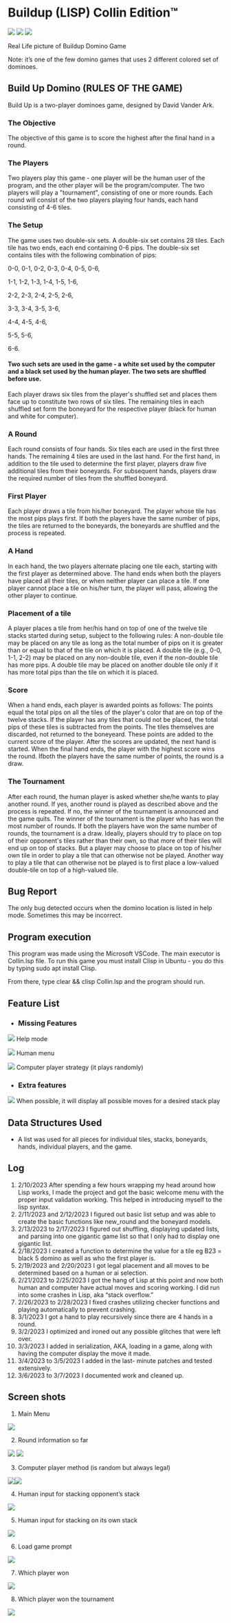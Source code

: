 # Buildup (LISP) Collin Edition™ 

![](Aspose.Words.6556f893-a100-4d2e-b60d-25ae027f50f9.001.jpeg)
![](Aspose.Words.6556f893-a100-4d2e-b60d-25ae027f50f9.002.jpeg)
![](Aspose.Words.6556f893-a100-4d2e-b60d-25ae027f50f9.003.jpeg)

Real Life picture of Buildup Domino Game 

Note: it’s one of the few domino games that uses 2 different colored set of dominoes. 
## Build Up Domino (RULES OF THE GAME)
Build Up is a two-player dominoes game, designed by David Vander Ark.
### The Objective
The objective of this game is to score the highest after the final hand in a round.
### The Players
Two players play this game - one player will be the human user of the program, and the other player will be the program/computer. The two players will play a "tournament", consisting of one or more rounds. Each round will consist of the two players playing four hands, each hand consisting of 4-6 tiles.
### The Setup
The game uses two double-six sets. A double-six set contains 28 tiles. Each tile has two ends, each end containing 0-6 pips. The double-six set contains tiles with the following combination of pips:

0-0, 0-1, 0-2, 0-3, 0-4, 0-5, 0-6, 

1-1, 1-2, 1-3, 1-4, 1-5, 1-6,

2-2, 2-3, 2-4, 2-5, 2-6,

3-3, 3-4, 3-5, 3-6,

4-4, 4-5, 4-6,

5-5, 5-6,

6-6.
#### Two such sets are used in the game - a white set used by the computer and a black set used by the human player. The two sets are shuffled before use.
Each player draws six tiles from the player's shuffled set and places them face up to constitute two rows of six tiles. The remaining tiles in each shuffled set form the boneyard for the respective player (black for human and white for computer).
### A Round
Each round consists of four hands. Six tiles each are used in the first three hands. The remaining 4 tiles are used in the last hand. For the first hand, in addition to the tile used to determine the first player, players draw five additional tiles from their boneyards. For subsequent hands, players draw the required number of tiles from the shuffled boneyard.
### First Player
Each player draws a tile from his/her boneyard. The player whose tile has the most pips plays first. If both the players have the same number of pips, the tiles are returned to the boneyards, the boneyards are shuffled and the process is repeated.
### A Hand
In each hand, the two players alternate placing one tile each, starting with the first player as determined above. The hand ends when both the players have placed all their tiles, or when neither player can place a tile. If one player cannot place a tile on his/her turn, the player will pass, allowing the other player to continue.
### Placement of a tile
A player places a tile from her/his hand on top of one of the twelve tile stacks started during setup, subject to the following rules:
A non-double tile may be placed on any tile as long as the total number of pips on it is greater than or equal to that of the tile on which it is placed.
A double tile (e.g., 0-0, 1-1, 2-2) may be placed on any non-double tile, even if the non-double tile has more pips.
A double tile may be placed on another double tile only if it has more total pips than the tile on which it is placed.
### Score
When a hand ends, each player is awarded points as follows:
The points equal the total pips on all the tiles of the player's color that are on top of the twelve stacks.
If the player has any tiles that could not be placed, the total pips of these tiles is subtracted from the points. The tiles themselves are discarded, not returned to the boneyeard.
These points are added to the current score of the player. After the scores are updated, the next hand is started.
When the final hand ends, the player with the highest score wins the round. Ifboth the players have the same number of points, the round is a draw.
### The Tournament
After each round, the human player is asked whether she/he wants to play another round.
If yes, another round is played as described above and the process is repeated.
If no, the winner of the tournament is announced and the game quits. The winner of the tournament is the player who has won the most number of rounds. If both the players have won the same number of rounds, the tournament is a draw.
Ideally, players should try to place on top of their opponent's tiles rather than their own, so that more of their tiles will end up on top of stacks. But a player may choose to place on top of his/her own tile in order to play a tile that can otherwise not be played. Another way to play a tile that can otherwise not be played is to first place a low-valued double-tile on top of a high-valued tile.

## Bug Report 

The only bug detected occurs when the domino location is listed in help mode. Sometimes this may be incorrect. 

## Program execution 

This program was made using the Microsoft VSCode. The main executor is Collin.lsp file. To run this game you must install Clisp in Ubuntu - you do this by typing  sudo apt install Clisp. 

From there, type clear && clisp Collin.lsp and the program should run. 

## Feature List 

- ### Missing Features 

![](Aspose.Words.6556f893-a100-4d2e-b60d-25ae027f50f9.004.png) Help mode  

![](Aspose.Words.6556f893-a100-4d2e-b60d-25ae027f50f9.004.png) Human menu 

![](Aspose.Words.6556f893-a100-4d2e-b60d-25ae027f50f9.004.png) Computer player strategy (it plays randomly) 

- ### Extra features  

![](Aspose.Words.6556f893-a100-4d2e-b60d-25ae027f50f9.004.png) When possible, it will display all possible moves for a desired stack play 

## Data Structures Used 

- A list was used for all pieces for individual tiles, stacks, boneyards, hands, individual players, and the game. 

## Log 

1. 2/10/2023 After spending a few hours wrapping my head around how Lisp works, I made the project and got the basic welcome menu with the proper input validation working. This helped in introducing myself to the lisp syntax. 
1. 2/11/2023 and 2/12/2023 I figured out basic list setup and was able to create the basic functions like new\_round and the boneyard models.  
1. 2/13/2023 to 2/17/2023 I figured out shuffling, displaying updated lists, and parsing into one gigantic game list so that I only had to display one gigantic list. 
4. 2/18/2023 I created a function to determine the value for a tile eg B23 = black 5 domino as well as who the first player is.  
4. 2/19/2023 and 2/20/2023 I got legal placement and all moves to be determined based on a human or ai selection. 
4. 2/21/2023 to 2/25/2023 I got the hang of Lisp at this point and now both human and computer have actual moves and scoring working. I did run into some crashes in Lisp, aka “stack overflow.”  
4. 2/26/2023 to 2/28/2023 I fixed crashes utilizing checker functions and playing automatically to prevent crashing. 
4. 3/1/2023 I got a hand to play recursively since there are 4 hands in a round. 
4. 3/2/2023 I optimized and ironed out any possible glitches that were left over. 
10. 3/3/2023 I added in serialization, AKA, loading in a game, along with having the computer display the move it made.  
10. 3/4/2023 to 3/5/2023 I added in the last- minute patches and tested extensively. 
10. 3/6/2023 to 3/7/2023 I documented work and cleaned up.  

## Screen shots 

1. Main Menu

![](Aspose.Words.6556f893-a100-4d2e-b60d-25ae027f50f9.005.png)

2. Round information so far

![](Aspose.Words.6556f893-a100-4d2e-b60d-25ae027f50f9.006.jpeg)
![](Aspose.Words.6556f893-a100-4d2e-b60d-25ae027f50f9.007.jpeg)

3. Computer player method (is random but always legal)

![](Aspose.Words.6556f893-a100-4d2e-b60d-25ae027f50f9.008.jpeg)![](Aspose.Words.6556f893-a100-4d2e-b60d-25ae027f50f9.009.jpeg)

4. Human input for stacking opponent’s stack 

![](Aspose.Words.6556f893-a100-4d2e-b60d-25ae027f50f9.010.jpeg)

5. Human input for stacking on its own stack 

![](Aspose.Words.6556f893-a100-4d2e-b60d-25ae027f50f9.012.jpeg)

6. Load game prompt 

![](Aspose.Words.6556f893-a100-4d2e-b60d-25ae027f50f9.013.png)

7. Which player won 

![](Aspose.Words.6556f893-a100-4d2e-b60d-25ae027f50f9.014.jpeg)

8. Which player won the tournament 

![](Aspose.Words.6556f893-a100-4d2e-b60d-25ae027f50f9.015.jpeg)
